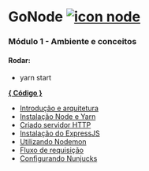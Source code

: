 # GoNode [![icon node](https://icongr.am/devicon/nodejs-original.svg)](https://github.com/deppbrazil/rocketseat) # 


### Módulo 1 - Ambiente e conceitos ###

#### Rodar: ####
* yarn start

**[{ Código }](https://github.com/deppbrazil/course-goNode/blob/master/modulo1)**

* [Introdução e arquitetura](https://github.com/deppbrazil/course-goNode/blob/master/markdown/introducao-arquitetura.md)
* [Instalação Node e Yarn](https://github.com/deppbrazil/course-goNode/blob/master/markdown/instalacao-node-yarn.md)
* [Criado servidor HTTP](https://github.com/deppbrazil/course-goNode/blob/master/markdown/criando-servidor-http.md)
* [Instalação do ExpressJS](https://github.com/deppbrazil/course-goNode/blob/master/markdown/instalacao-express.md)
* [Utilizando Nodemon](https://github.com/deppbrazil/course-goNode/blob/master/markdown/utilizando-nodemon.md)
* [Fluxo de requisição](https://github.com/deppbrazil/course-goNode/blob/master/markdown/fluxo-requisicao.md)
* [Configurando Nunjucks](https://github.com/deppbrazil/course-goNode/blob/master/markdown/configurando-nunjucks.md)
